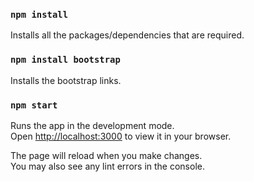 ### `npm install`

Installs all the packages/dependencies that are required.

### `npm install bootstrap`

Installs the bootstrap links.

### `npm start`

Runs the app in the development mode.\
Open [http://localhost:3000](http://localhost:3000) to view it in your browser.

The page will reload when you make changes.\
You may also see any lint errors in the console.
